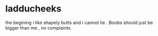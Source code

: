 # ladducheeks
the begining
i like shapely butts and i cannot lie .
Boobs should just be bigger than me , no complaints.
